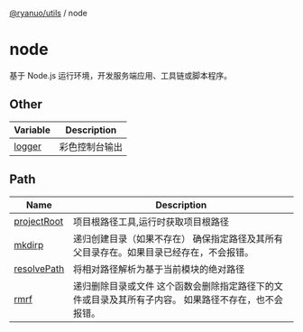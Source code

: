 [@ryanuo/utils](../index.md) / node

# node

基于 Node.js 运行环境，开发服务端应用、工具链或脚本程序。

## Other

| Variable | Description |
| ------ | ------ |
| [logger](variables/logger.md) | 彩色控制台输出 |

## Path

| Name | Description |
| ------ | ------ |
| [projectRoot](variables/projectRoot.md) | 项目根路径工具,运行时获取项目根路径 |
| [mkdirp](functions/mkdirp.md) | 递归创建目录（如果不存在） 确保指定路径及其所有父目录存在。如果目录已经存在，不会报错。 |
| [resolvePath](functions/resolvePath.md) | 将相对路径解析为基于当前模块的绝对路径 |
| [rmrf](functions/rmrf.md) | 递归删除目录或文件 这个函数会删除指定路径下的文件或目录及其所有子内容。 如果路径不存在，也不会报错。 |

